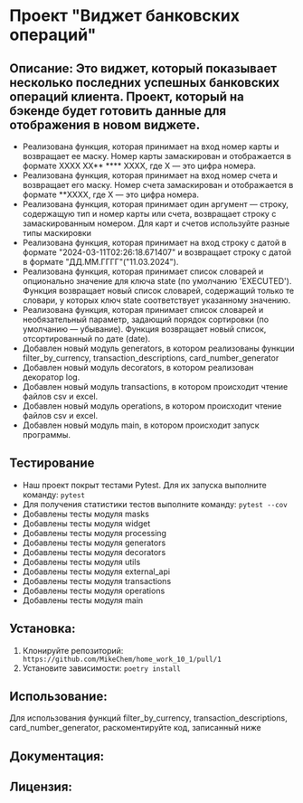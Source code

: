 # Проект "Виджет банковских операций" 

## Описание: Это виджет, который показывает несколько последних успешных банковских операций клиента. Проект, который на бэкенде будет готовить данные для отображения в новом виджете. 
* Реализована функция, которая принимает на вход номер карты и возвращает ее маску. Номер карты замаскирован и отображается в формате XXXX XX** **** XXXX, где X — это цифра номера. 
* Реализована функция, которая принимает на вход номер счета и возвращает его маску. Номер счета замаскирован и отображается в формате **XXXX, где X — это цифра номера. 
* Реализована функция, которая принимает один аргумент — строку, содержащую тип и номер карты или счета, возвращает строку с замаскированным номером. Для карт и счетов используйте разные типы маскировки 
* Реализована функция, которая принимает на вход строку с датой в формате "2024-03-11T02:26:18.671407" и возвращает строку с датой в формате "ДД.ММ.ГГГГ"("11.03.2024"). 
* Реализована функция, которая принимает список словарей и опционально значение для ключа state (по умолчанию 'EXECUTED'). Функция возвращает новый список словарей, содержащий только те словари, у которых ключ state соответствует указанному значению. 
* Реализована функция, которая принимает список словарей и необязательный параметр, задающий порядок сортировки (по умолчанию — убывание). Функция возвращает новый список, отсортированный по дате (date). 
* Добавлен новый модуль generators, в котором реализованы функции filter_by_currency, transaction_descriptions, card_number_generator
* Добавлен новый модуль decorators, в котором реализован декоратор log. 
* Добавлен новый модуль transactions, в котором происходит чтение файлов csv и excel. 
* Добавлен новый модуль operations, в котором происходит чтение файлов csv и excel.
* Добавлен новый модуль main, в котором происходит запуск программы. 
## Тестирование 
* Наш проект покрыт тестами Pytest. Для их запуска выполните команду:
`pytest`
* Для получения статистики тестов выполните команду:
`pytest --cov`
* Добавлены тесты модуля masks
* Добавлены тесты модуля widget
* Добавлены тесты модуля processing
* Добавлены тесты модуля generators
* Добавлены тесты модуля decorators
* Добавлены тесты модуля utils
* Добавлены тесты модуля external_api
* Добавлены тесты модуля transactions
* Добавлены тесты модуля operations
* Добавлены тесты модуля main

## Установка: 
1. Клонируйте репозиторий: ``` https://github.com/MikeChem/home_work_10_1/pull/1``` 
2. Установите зависимости: ``` poetry install ``` 

## Использование: 
Для использования функций filter_by_currency, transaction_descriptions, card_number_generator, раскоментируйте код, записанный ниже
## Документация: 
## Лицензия:
